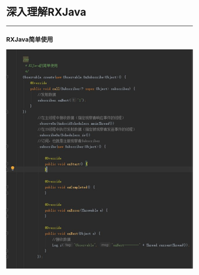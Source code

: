 # 深入理解RXJava

*************************************************

### RXJava简单使用

![RXJava简单使用](https://github.com/funaifu/RXJava/blob/master/image/RXJava%E7%AE%80%E5%8D%95%E4%BD%BF%E7%94%A8.jpg)

